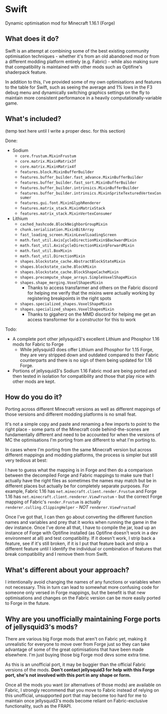 Swift
=====
Dynamic optimisation mod for Minecraft 1.16.1 (Forge)

What does it do?
----------------
Swift is an attempt at combining some of the best existing community optimisation techniques - whether it's from an old abandoned mod or from a different modding platform entirely (e.g. Fabric) - while also making sure that compatibility is maintained with other mods such as Optifine's shaderpack feature.

In addition to this, I've provided some of my own optimisations and features to the table for Swift, such as seeing the average and 1% lows in the F3 debug menu and dynamically switching graphics settings on the fly to maintain more consistent performance in a heavily computationally-variable game.

What's included?
----------------
(temp text here until I write a proper desc. for this section)

Done:
- Sodium
    - `core.frustum.MixinFrustum`
    - `core.matrix.MixinMatrix3f`
    - `core.matrix.MixinMatrix4f`
    - `features.block.MixinBufferBuilder`
    - `features.buffer_builder.fast_advance.MixinBufferBuilder`
    - `features.buffer_builder.fast_sort.MixinBufferBuilder`
    - `features.buffer_builder.intrinsics.MixinBufferBuilder`
    - `features.buffer_builder.intrinsics.MixinSpriteTexturedVertexConsumer`
    - `features.gui.font.MixinGlyphRenderer`
    - `features.matrix_stack.MixinMatrixStack`
    - `features.matrix_stack.MixinVertexConsumer`
- Lithium
    - `cached_hashcode.BlockNeighborGroupMixin`
    - `chunk.serialization.MixinBitArray`
    - `fast_loading_screen.MixinLevelLoadingScreen`
    - `math.fast_util.AxisCycleDirectionMixin$BackwardMixin`
    - `math.fast_util.AxisCycleDirectionMixin$ForwardMixin`
    - `math.fast_util.BoxMixin`
    - `math.fast_util.DirectionMixin`
    - `shapes.blockstate_cache.AbstractBlockStateMixin`
    - `shapes.blockstate_cache.BlockMixin`
    - `shapes.blockstate_cache.BlockShapeCacheMixin`
    - `shapes.precompute_shape_arrays.SimpleVoxelShapeMixin`
    - `shapes.shape_merging.VoxelShapesMixin`
        - Thanks to access transfarmer and others on the Fabric discord for helping me verify that the mixins were actually working by registering breakpoints in the right spots
    - `shapes.specialized_shapes.VoxelShapeMixin`
    - `shapes.specialized_shapes.VoxelShapesMixin`
        - Thanks to gigaherz on the MMD discord for helping me get an access transformer for a constructor for this to work

Todo:
- A complete port other jellysquid3's excellent Lithium and Phosphor 1.16 mods for Fabric to Forge
    - While jellysquid3 does offer Lithium and Phosphor for 1.15 Forge, they are very stripped down and outdated compared to their Fabric counterparts and there is no sign of them being updated for 1.16 Forge.
- Portions of jellysquid3's Sodium 1.16 Fabric mod are being ported and then tested in isolation for compatibility and those that play nice with other mods are kept.

How do you do it?
-----------------
Porting across different Minecraft versions as well as different mappings of those versions and different modding platforms is no small feat.

It's not a simple copy and paste and renaming a few imports to point to the right place - some parts of the Minecraft code behind-the-scenes are fundamentally different and need to be accounted for when the versions of MC the optimisations I'm porting from are different to what I'm porting to.

In cases where I'm porting from the same Minecraft version but across different mappings and modding platforms, the process is simpler but still very tedious at best:

I have to guess what the mapping is in Forge and then do a comparison between the decompiled Forge and Fabric mappings to make sure that I actually have the right files as sometimes the names may match but be in different places but actually be for completely separate purposes. For example, Fabric 1.16 has `net.minecraft.client.render.Frustum` and Forge 1.16 has `net.minecraft.client.renderer.ViewFrustum` - but the correct Forge mapping of Fabric's `render.Frustum` is actually `renderer.culling.ClippingHelper` - *NOT* `renderer.ViewFrustum`!

Once I've got that, I can then go about converting the different function names and variables and prey that it works when running the game in the dev instance. Once I've done all that, I have to compile the jar, load up an instance of Forge with Optifine installed (as Optifine doesn't work in a dev environment at all) and test compatibility. If it doesn't work, I strip back a feature, see if it's still broken, if it is I put that feature back and strip a different feature until I identify the individual or combination of features that break compatibility and I remove them from Swift.

What's different about your approach?
-------------------------------------
I intentionally avoid changing the names of any functions or variables when not necessary. This in turn can lead to somewhat more confusing code for someone only versed in Forge mappings, but the benefit is that new optimisations and changes on the Fabric version can be more easily ported to Forge in the future.

Why are you unofficially maintaining Forge ports of jellysquid3's mods?
-----------------------------------------------------------------------
There are various big Forge mods that aren't on Fabric yet, making it unrealistic for everyone to move over from Forge just so they can take advantage of some of the great optimisations that have been made elsewhere. I'm just buying those big Forge mod devs some extra time.

As this is an unofficial port, it may be buggier than the official Fabric versions of the mods. **Don't contact jellysquid3 for help with this Forge port, she's not involved with this port in any shape or form.**

Once all the mods you want (or alternatives of those mods) are available on Fabric, I strongly recommend that you move to Fabric instead of relying on this unofficial, unsupported port that may become too hard for me to maintain once jellysquid3's mods become reliant on Fabric-exclusive functionality, such as the FRAPI.